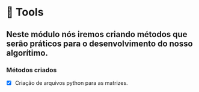 # 🐍 Tools

## Neste módulo nós iremos criando métodos que serão práticos para o desenvolvimento do nosso algorítimo.

### Métodos criados

- [x] Criação de arquivos python para as matrizes.